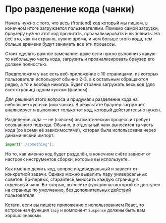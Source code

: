 # Про разделение кода (чанки)

Начать нужно с того, что весь (frontend) код который мы пишем, в конечном итоге загружается пользователями. Помимо самой загрузки, браузеру нужно этот код прочитать, проанализировать и выполнить. На всё это, как ни странно, нужно время, и чем больше этого кода, тем больше времени будут занимать все эти процессы.

Стоит сделать важное замечание: даже если нужно выполнить какую-то небольшую часть кода, загрузить и проанализировать браузер его должен полностью.

Предположим у нас есть веб-приложение с 10 страницами, из которых пользователи используют обычно 2-3, а к остальным обращаются редко, а то и вообще никогда. Будет странно загружать весь код (для всех страниц) одним куском (файлом).

Для решения этого вопроса и придумали разделение кода на небольшие кусочки (или чанки). В результате браузер загружает, анализирует и выполняет только тот код, который действительно нужен.

Разделение кода — не (совсем) автоматический процесс и требует осознанного подхода. Обычно, в отдельный чанк выносится та часть кода (со всеми её зависимостями), которая была использована через динамический импорт:

```javascript
import('./something');
```

Но то, как именно код будет разделён, в конечном счёте зависит от настроек инструментов сборки, которые вы используете.

Как именно делить код, вопрос индивидуальный и зависит от конкретной задачи. Однако можно выделить пару универсальных советов. Во-первых, старайтесь выносить каждую страницу в отдельный чанк. Во-вторых, выносите функционал который не доступен на странице по умолчанию, без дополнительных действий пользователя.

Кстати, если вы пишете приложение с использованием React, то встроенная функция `lazy` и компонент `Suspense` должны быть вам хорошо знакомы.
